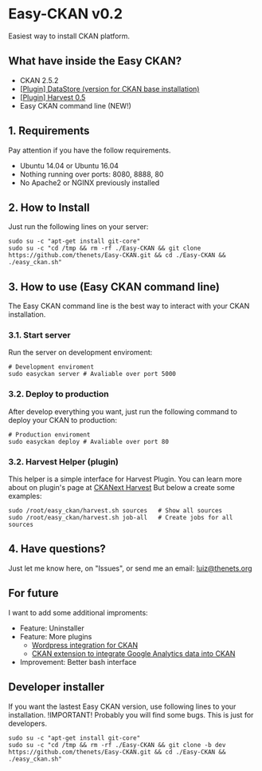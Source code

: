# Easy-CKAN v0.2
Easiest way to install CKAN platform.

## What have inside the Easy CKAN?
- CKAN 2.5.2
- [[Plugin] DataStore (version for CKAN base installation)](http://docs.ckan.org/en/latest/maintaining/datastore.html)
- [[Plugin] Harvest 0.5](https://github.com/ckan/ckanext-harvest)
- Easy CKAN command line (NEW!)

## 1. Requirements
Pay attention if you have the follow requirements.

- Ubuntu 14.04 or Ubuntu 16.04
- Nothing running over ports: 8080, 8888, 80
- No Apache2 or NGINX previously installed


## 2. How to Install
Just run the following lines on your server:

```
sudo su -c "apt-get install git-core"
sudo su -c "cd /tmp && rm -rf ./Easy-CKAN && git clone https://github.com/thenets/Easy-CKAN.git && cd ./Easy-CKAN && ./easy_ckan.sh"
```

## 3. How to use (Easy CKAN command line)
The Easy CKAN command line is the best way to interact with your CKAN installation.

### 3.1. Start server
Run the server on development enviroment:

```
# Development enviroment
sudo easyckan server # Avaliable over port 5000
```

### 3.2. Deploy to production
After develop everything you want, just run the following command to deploy your CKAN to production:

```
# Production enviroment
sudo easyckan deploy # Avaliable over port 80
```


### 3.2. Harvest Helper (plugin)
This helper is a simple interface for Harvest Plugin.
You can learn more about on plugin's page at [CKANext Harvest](https://github.com/ckan/ckanext-harvest)
But below a create some examples:

```
sudo /root/easy_ckan/harvest.sh sources   # Show all sources
sudo /root/easy_ckan/harvest.sh job-all   # Create jobs for all sources
```

## 4. Have questions?
Just let me know here, on "Issues", or send me an email: luiz@thenets.org


## For future
I want to add some additional improments:

- Feature: Uninstaller
- Feature: More plugins
    + [Wordpress integration for CKAN](http://extensions.ckan.org/extension/wordpresser/)
    + [CKAN extension to integrate Google Analytics data into CKAN](http://extensions.ckan.org/extension/googleanalytics/)
- Improvement: Better bash interface


## Developer installer
If you want the lastest Easy CKAN version, use following lines to your installation.
!IMPORTANT! Probably you will find some bugs. This is just for developers.

```
sudo su -c "apt-get install git-core"
sudo su -c "cd /tmp && rm -rf ./Easy-CKAN && git clone -b dev https://github.com/thenets/Easy-CKAN.git && cd ./Easy-CKAN && ./easy_ckan.sh"
```

